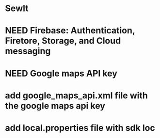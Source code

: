 # SewIt

# NEED Firebase: Authentication, Firetore, Storage, and Cloud messaging
# NEED Google maps API key

# add google_maps_api.xml file with the google maps api key
# add local.properties file with sdk loc
